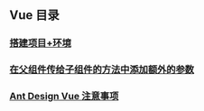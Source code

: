 ## Vue 目录

### [搭建项目+环境](init-project.md)

### [在父组件传给子组件的方法中添加额外的参数](component-function.md)

### [Ant Design Vue 注意事项](vue/ant-design.md)
